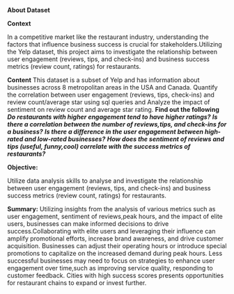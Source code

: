 **About Dataset**

**Context**

In a competitive market like the restaurant industry, understanding the factors that influence business success is crucial for stakeholders.Utilizing the Yelp dataset, this project aims to investigate the relationship between user engagement (reviews, tips, and check-ins) and business success metrics (review count, ratings) for restaurants.

**Content**
This dataset is a subset of Yelp and has information about businesses across 8 metropolitan areas in the USA and Canada.
Quantify the correlation between user engagement (reviews, tips, check-ins) and review count/average star using sql queries and Analyze the impact of sentiment on review count and average star rating.
**Find out the following**
***Do restaurants with higher engagement tend to have higher ratings?***
***Is there a correlation between the number of reviews,tips, and check-ins for a business?***
***Is there a difference in the user engagement between high-rated and low-rated businesses?***
***How does the sentiment of reviews and tips (useful, funny,cool) correlate with the success metrics of restaurants?***





**Objective:**

Utilize data analysis skills to analyse and  investigate the relationship between user engagement (reviews, tips, and check-ins) and business success metrics (review count, ratings) for restaurants.


**Summary:**
Utilizing insights from the analysis of various metrics such as user engagement, sentiment of reviews,peak hours, and the impact of elite users, businesses can make informed decisions to drive success.Collaborating with elite users and leveraging their influence can amplify promotional efforts, increase brand awareness, and drive customer acquisition.
Businesses can adjust their operating hours or introduce special promotions to capitalize on the increased demand during peak hours.
Less successful businesses may need to focus on strategies to enhance user engagement over time,such as improving service quality, responding to customer feedback.
Cities with high success scores presents opportunities for restaurant chains to expand or invest further.
